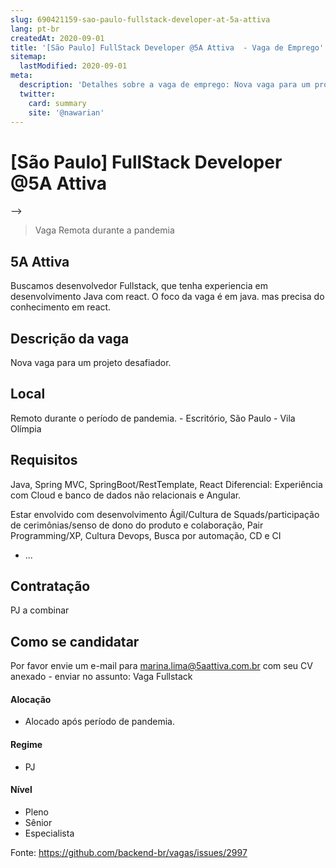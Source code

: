 ```yaml
---
slug: 690421159-sao-paulo-fullstack-developer-at-5a-attiva
lang: pt-br
createdAt: 2020-09-01
title: '[São Paulo] FullStack Developer @5A Attiva  - Vaga de Emprego'
sitemap:
  lastModified: 2020-09-01
meta:
  description: 'Detalhes sobre a vaga de emprego: Nova vaga para um projeto desafiador.'
  twitter:
    card: summary
    site: '@nawarian'
---
```


# [São Paulo] FullStack Developer @5A Attiva 

-->
> Vaga Remota durante a pandemia

## 5A Attiva 
Buscamos desenvolvedor Fullstack, que tenha experiencia em desenvolvimento Java com react. 
O foco da vaga é em java. mas precisa do conhecimento em react. 

## Descrição da vaga
Nova vaga para um projeto desafiador. 

## Local
Remoto durante o período de pandemia. - Escritório, São Paulo - Vila Olímpia

## Requisitos
Java, Spring MVC, SpringBoot/RestTemplate, React
Diferencial: Experiência com Cloud e banco de dados não relacionais e Angular.

Estar envolvido com desenvolvimento Ágil/Cultura de Squads/participação de cerimônias/senso de dono do produto e colaboração, Pair Programming/XP, Cultura Devops, Busca por automação, CD e CI
- ...
## Contratação
PJ a combinar

## Como se candidatar
Por favor envie um e-mail para marina.lima@5aattiva.com.br com seu CV anexado - enviar no assunto: Vaga Fullstack 

#### Alocação
- Alocado após período de pandemia. 

#### Regime
- PJ

#### Nível
- Pleno
- Sênior
- Especialista

Fonte: https://github.com/backend-br/vagas/issues/2997